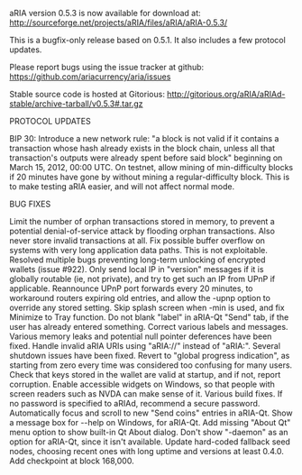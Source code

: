 aRIA version 0.5.3 is now available for download at:
http://sourceforge.net/projects/aRIA/files/aRIA/aRIA-0.5.3/

This is a bugfix-only release based on 0.5.1.
It also includes a few protocol updates.

Please report bugs using the issue tracker at github:
https://github.com/ariacurrency/aria/issues

Stable source code is hosted at Gitorious:
http://gitorious.org/aRIA/aRIAd-stable/archive-tarball/v0.5.3#.tar.gz

PROTOCOL UPDATES

BIP 30: Introduce a new network rule: "a block is not valid if it contains a transaction whose hash already exists in the block chain, unless all that transaction's outputs were already spent before said block" beginning on March 15, 2012, 00:00 UTC.
On testnet, allow mining of min-difficulty blocks if 20 minutes have gone by without mining a regular-difficulty block. This is to make testing aRIA easier, and will not affect normal mode.

BUG FIXES

Limit the number of orphan transactions stored in memory, to prevent a potential denial-of-service attack by flooding orphan transactions. Also never store invalid transactions at all.
Fix possible buffer overflow on systems with very long application data paths. This is not exploitable.
Resolved multiple bugs preventing long-term unlocking of encrypted wallets
(issue #922).
Only send local IP in "version" messages if it is globally routable (ie, not private), and try to get such an IP from UPnP if applicable.
Reannounce UPnP port forwards every 20 minutes, to workaround routers expiring old entries, and allow the -upnp option to override any stored setting.
Skip splash screen when -min is used, and fix Minimize to Tray function.
Do not blank "label" in aRIA-Qt "Send" tab, if the user has already entered something.
Correct various labels and messages.
Various memory leaks and potential null pointer deferences have been fixed.
Handle invalid aRIA URIs using "aRIA://" instead of "aRIA:".
Several shutdown issues have been fixed.
Revert to "global progress indication", as starting from zero every time was considered too confusing for many users.
Check that keys stored in the wallet are valid at startup, and if not, report corruption.
Enable accessible widgets on Windows, so that people with screen readers such as NVDA can make sense of it.
Various build fixes.
If no password is specified to aRIAd, recommend a secure password.
Automatically focus and scroll to new "Send coins" entries in aRIA-Qt.
Show a message box for --help on Windows, for aRIA-Qt.
Add missing "About Qt" menu option to show built-in Qt About dialog.
Don't show "-daemon" as an option for aRIA-Qt, since it isn't available.
Update hard-coded fallback seed nodes, choosing recent ones with long uptime and versions at least 0.4.0.
Add checkpoint at block 168,000.
